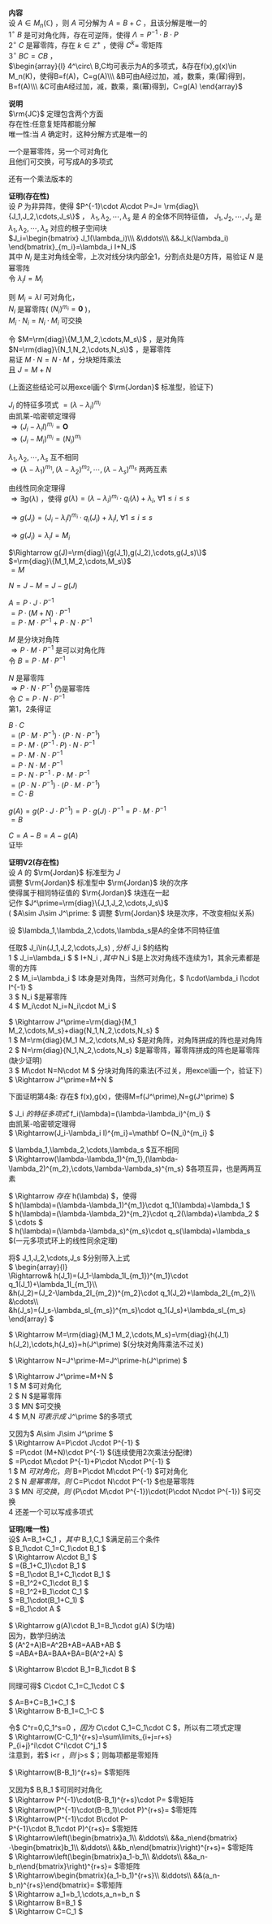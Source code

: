 **内容**  
设 $A\in M_n(\mathbb{C})$ ，则 $A$ 可分解为 $A=B+C$ ，且该分解是唯一的  
$1^\circ\ B$ 是可对角化阵，存在可逆阵，使得 $\Lambda=P^{-1}\cdot B\cdot P$  
$2^\circ\ C$ 是幂零阵，存在 $k\in\mathbb{Z}^+$ ，使得 $C^k=$ 零矩阵  
$3^\circ\ BC=CB$ ，  
$\begin{array}{l}  
4^\circ\ B,C均可表示为A的多项式，&存在f(x),g(x)\in M_n(K)，使得B=f(A)，C=g(A)\\\  
&B可由A经过加，减，数乘，乘(幂)得到，B=f(A)\\\  
&C可由A经过加，减，数乘，乘(幂)得到，C=g(A)  
\end{array}$  
  
**说明**  
$\rm{JC}$ 定理包含两个方面  
存在性:任意复矩阵都能分解  
唯一性:当 $A$ 确定时，这种分解方式是唯一的  
  
一个是幂零阵，另一个可对角化  
且他们可交换，可写成A的多项式  
  
还有一个乘法版本的  
  
**证明(存在性)**  
设 $P$ 为非异阵，使得 $P^{-1}\cdot A\cdot P=J=  
\rm{diag}\{J_1,J_2,\cdots,J_s\}$ ， $\lambda_1,  
\lambda_2,\cdots,\lambda_s$ 是 $A$ 的全体不同特征值， $J_1,J_2,\cdots,J_s$ 是 $\lambda_1,  
\lambda_2,\cdots,\lambda_s$ 对应的根子空间块  
$J_i=\begin{bmatrix}  
J_1(\lambda_i)\\\  
&\ddots\\\  
&&J_k(\lambda_i)  
\end{bmatrix}_{m_i}=\lambda_i I+N_i$  
其中 $N_i$ 是主对角线全零，上次对线分块内部全1，分割点处是0方阵，易验证 $N$ 是幂零阵  
令 $\lambda_i I=M_i$  
  
则 $M_i=\lambda I$ 可对角化，  
$N_i$ 是幂零阵( $(N_i)^{m_i}=\mathbf0$ )，  
$M_i\cdot N_i=N_i\cdot M_i$ 可交换  
  
令 $M=\rm{diag}\{M_1,M_2,\cdots,M_s\}$ ，是对角阵  
$N=\rm{diag}\{N_1,N_2,\cdots,N_s\}$ ，是幂零阵  
易证 $M\cdot N=N\cdot M$ ，分块矩阵乘法  
且 $J=M+N$  
  
(上面这些结论可以用excel画个 $\rm{Jordan}$ 标准型，验证下)  
  
$J_i$ 的特征多项式 $=(\lambda-\lambda_i)^{m_i}$  
由凯莱-哈密顿定理得  
$\Rightarrow(J_i-\lambda_i I)^{m_i}=\mathbf O$  
$\Rightarrow(J_i-M_i)^{m_i}=(N_i)^{m_i}$  
  
$\lambda_1,\lambda_2,\cdots,\lambda_s$ 互不相同  
$\Rightarrow(\lambda-\lambda_1)^{m_1},  
(\lambda-\lambda_2)^{m_2},\cdots,  
(\lambda-\lambda_s)^{m_s}$ 两两互素  
  
由线性同余定理得  
$\Rightarrow\exists g(\lambda)$ ，使得 $g(\lambda)  
=(\lambda-\lambda_i)^{m_i}\cdot q_i(\lambda)  
+\lambda_i,\ \forall 1\le i\le s$  
  
$\Rightarrow g(J_i)  
=(J_i-\lambda_i I)^{m_i}\cdot q_i(J_i)  
+\lambda_i I,\ \forall 1\le i\le s$  
  
$\Rightarrow g(J_i)=\lambda_i I=M_i$  
  
$\Rightarrow g(J)=\rm{diag}\{g(J_1),g(J_2),\cdots,g(J_s)\}$  
$=\rm{diag}\{M_1,M_2,\cdots,M_s\}$  
$=M$  
  
$N=J-M=J-g(J)$  
  
$A=P\cdot J\cdot P^{-1}$  
$=P\cdot (M+N)\cdot P^{-1}$  
$=P\cdot M\cdot P^{-1}+P\cdot N\cdot P^{-1}$  
  
$M$ 是分块对角阵  
$\Rightarrow P\cdot M\cdot P^{-1}$ 是可以对角化阵  
令 $B=P\cdot M\cdot P^{-1}$  
  
$N$ 是幂零阵  
$\Rightarrow P\cdot N\cdot P^{-1}$ 仍是幂零阵  
令 $C=P\cdot N\cdot P^{-1}$  
第1，2条得证  
  
$B\cdot C$  
$=(P\cdot M\cdot P^{-1})  
\cdot(P\cdot N\cdot P^{-1})$  
$=P\cdot M\cdot (P^{-1}\cdot P)\cdot N\cdot P^{-1}$  
$=P\cdot M\cdot N\cdot P^{-1}$  
$=P\cdot N\cdot M\cdot P^{-1}$  
$=P\cdot N\cdot P^{-1}\cdot P\cdot M\cdot P^{-1}$  
$=(P\cdot N\cdot P^{-1})\cdot (P\cdot M\cdot P^{-1})$  
$=C\cdot B$  
  
$g(A)=g(P\cdot J\cdot P^{-1})=  
P\cdot g(J)\cdot P^{-1}=P\cdot M\cdot P^{-1}$  
$=B$  
  
$C=A-B=A-g(A)$  
证毕  
  
**证明V2(存在性)**  
设 $A$ 的 $\rm{Jordan}$ 标准型为 $J$  
调整 $\rm{Jordan}$ 标准型中 $\rm{Jordan}$ 块的次序  
使得属于相同特征值的 $\rm{Jordan}$ 块连在一起  
记作 $J^\prime=\rm{diag}\{J_1,J_2,\cdots,J_s\}$  
( $A\sim J\sim J^\prime: $ 调整 $\rm{Jordan}$ 块是次序，不改变相似关系)  
  
设 $\lambda_1,\lambda_2,\cdots,\lambda_s是A的全体不同特征值  
  
任取$ J_i\in(J_1,J_2,\cdots,J_s) $, 分析$ J_i $的结构  
1 $ J_i=\lambda_i $ $ I+N_i $,其中$ N_i $是上次对角线不连续为1，其余元素都是零的方阵  
2 $ M_i=\lambda_i $ I本身是对角阵，当然可对角化，$ I\cdot\lambda_i I\cdot I^{-1} $  
3 $ N_i $是幂零阵  
4 $ M_i\cdot N_i=N_i\cdot M_i $  
  
$ \Rightarrow J^\prime=\rm{diag}\{M_1 M_2,\cdots,M_s\}+diag\{N_1,N_2,\cdots,N_s\} $  
1 $ M=\rm{diag}{M_1 M_2,\cdots,M_s} $是对角阵，对角阵拼成的阵也是对角阵  
2 $ N=\rm{diag}{N_1,N_2,\cdots,N_s} $是幂零阵，幂零阵拼成的阵也是幂零阵(缺少证明)  
3 $ M\cdot N=N\cdot M $ 分块对角阵的乘法(不过关，用excel画一个，验证下)  
$ \Rightarrow J^\prime=M+N $  
  
下面证明第4条: 存在$ f(x),g(x)，使得M=f(J^\prime),N=g(J^\prime) $  
  
$ J_i $的特征多项式$ f_i(\lambda)=(\lambda-\lambda_i)^{m_i} $  
由凯莱-哈密顿定理得  
$ \Rightarrow(J_i-\lambda_i I)^{m_i}=\mathbf O=(N_i)^{m_i} $  
  
$ \lambda_1,\lambda_2,\cdots,\lambda_s $互不相同  
$ \Rightarrow(\lambda-\lambda_1)^{m_1},(\lambda-\lambda_2)^{m_2},\cdots,\lambda-\lambda_s)^{m_s} $各项互异，也是两两互素  
  
$ \Rightarrow $存在$ h(\lambda) $，使得  
$ h(\lambda)=(\lambda-\lambda_1)^{m_1}\cdot q_1(\lambda)+\lambda_1 $  
$ h(\lambda)=(\lambda-\lambda_2)^{m_2}\cdot q_2(\lambda)+\lambda_2 $  
$ \cdots $  
$ h(\lambda)=(\lambda-\lambda_s)^{m_s}\cdot q_s(\lambda)+\lambda_s $(一元多项式环上的线性同余定理)  
  
将$ J_1,J_2,\cdots,J_s $分别带入上式  
$ \begin{array}{l}  
\Rightarrow& h(J_1)=(J_1-\lambda_1I_{m_1})^{m_1}\cdot q_1(J_1)+\lambda_1I_{m_1}\\\  
&h(J_2)=(J_2-\lambda_2I_{m_2})^{m_2}\cdot q_1(J_2)+\lambda_2I_{m_2}\\\  
&\cdots\\\  
&h(J_s)=(J_s-\lambda_sI_{m_s})^{m_s}\cdot q_1(J_s)+\lambda_sI_{m_s}  
\end{array} $  
  
$ \Rightarrow M=\rm{diag}\{M_1 M_2,\cdots,M_s\}=\rm{diag}\{h(J_1) h(J_2),\cdots,h(J_s)\}=h(J^\prime) $(分块对角阵乘法不过关)  
  
$ \Rightarrow N=J^\prime-M=J^\prime-h(J^\prime) $  
  
$ \Rightarrow J^\prime=M+N $  
1 $ M $可对角化  
2 $ N $是幂零阵  
3 $ MN $可交换  
4 $ M,N $可表示成$ J^\prime $的多项式  
  
又因为$ A\sim J\sim J^\prime $  
$ \Rightarrow A=P\cdot J\cdot P^{-1} $  
$ =P\cdot (M+N)\cdot P^{-1} $(连续使用2次乘法分配律)  
$ =P\cdot M\cdot P^{-1}+P\cdot N\cdot P^{-1} $  
1 $ M $可对角化，则$ B=P\cdot M\cdot P^{-1} $可对角化  
2 $ N $是幂零阵，则$ C=P\cdot N\cdot P^{-1} $也是幂零阵  
3 $ MN $可交换，则$ (P\cdot M\cdot P^{-1})\cdot(P\cdot N\cdot P^{-1}) $可交换  
4 还差一个可以写成多项式  
  
**证明(唯一性)**  
设$ A=B_1+C_1 $，其中$ B_1,C_1 $满足前三个条件  
$ B_1\cdot C_1=C_1\cdot B_1 $  
$ \Rightarrow A\cdot B_1 $  
$ =(B_1+C_1)\cdot B_1 $  
$ =B_1\cdot B_1+C_1\cdot B_1 $  
$ =B_1^2+C_1\cdot B_1 $  
$ =B_1^2+B_1\cdot C_1 $  
$ =B_1\cdot(B_1+C_1) $  
$ =B_1\cdot A $  
  
$ \Rightarrow g(A)\cdot B_1=B_1\cdot g(A) $(为啥)  
因为，数学归纳法  
$ (A^2+A)B=A^2B+AB=AAB+AB $  
$ =ABA+BA=BAA+BA=B(A^2+A) $  
  
$ \Rightarrow B\cdot B_1=B_1\cdot B $  
  
同理可得$ C\cdot C_1=C_1\cdot C $  
  
$ A=B+C=B_1+C_1 $  
$ \Rightarrow B-B_1=C_1-C $  
  
令$ C^r=0,C_1^s=0 $，  
因为$ C\cdot C_1=C_1\cdot C $，所以有二项式定理  
$ \Rightarrow(C-C_1)^{r+s}=\sum\limits_{i+j=r+s}  
P_{i+j}^i\cdot C^i\cdot C^j_1 $  
注意到，若$ i<r $，则$ j>s $；则每项都是零矩阵  
  
$ \Rightarrow(B-B_1)^{r+s}= $零矩阵  
  
又因为$ B,B_1 $可同时对角化  
$ \Rightarrow P^{-1}\cdot(B-B_1)^{r+s}\cdot P= $零矩阵  
$ \Rightarrow(P^{-1}\cdot(B-B_1)\cdot P)^{r+s}= $零矩阵  
$ \Rightarrow(P^{-1}\cdot B\cdot P-  
P^{-1}\cdot B_1\cdot P)^{r+s}= $零矩阵  
$ \Rightarrow\left(\begin{bmatrix}a_1\\\ &\ddots\\\ &&a_n\end{bmatrix}  
-\begin{bmatrix}b_1\\\ &\ddots\\\ &&b_n\end{bmatrix}\right)^{r+s}= $零矩阵  
$ \Rightarrow\left(\begin{bmatrix}a_1-b_1\\\ &\ddots\\\ &&a_n-b_n\end{bmatrix}\right)^{r+s}= $零矩阵  
$ \Rightarrow\begin{bmatrix}(a_1-b_1)^{r+s}\\\ &\ddots\\\ &&(a_n-b_n)^{r+s}\end{bmatrix}= $零矩阵  
$ \Rightarrow a_1=b_1,\cdots,a_n=b_n $  
$ \Rightarrow B=B_1 $  
$ \Rightarrow C=C_1 $  
